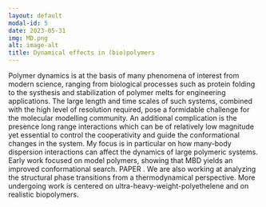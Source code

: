 ```yaml
---
layout: default
modal-id: 5
date: 2023-05-31
img: MD.png
alt: image-alt
title: Dynamical effects in (bio)polymers
---
```

Polymer dynamics is at the basis of many phenomena of interest from modern science, ranging from biological processes such as protein folding to the systhesis and stabilization of polymer melts for engineering applications. The large length and time scales of such systems, combined with the high level of resolution required, pose a formidable challenge for the molecular modelling community. An additional complication is the presence long range interactions which can be of relatively low magnitude yet essential to control the cooperativity and guide the conformational changes in the system.
My focus is in particular on how many-body dispersion interactions can affect the dynamics of large polymeric systems. Early work focused on model polymers, showing that MBD yields an improved conformational search. PAPER . We are also working at analyzing the structural phase transitions from a thermodynamical perspective.
More undergoing work is centered on ultra-heavy-weight-polyethelene and on realistic biopolymers.